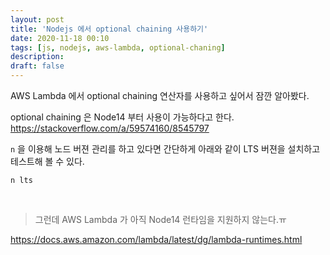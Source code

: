 ```yaml
---
layout: post
title: 'Nodejs 에서 optional chaining 사용하기'
date: 2020-11-18 00:10
tags: [js, nodejs, aws-lambda, optional-chaning]
description: 
draft: false
---
```


AWS Lambda 에서 optional chaining 연산자를 사용하고 싶어서 잠깐 알아봤다.

optional chaining 은 Node14 부터 사용이 가능하다고 한다.
https://stackoverflow.com/a/59574160/8545797

`n` 을 이용해 노드 버젼 관리를 하고 있다면 간단하게 아래와 같이 LTS 버젼을 설치하고 테스트해 볼 수 있다.

```
n lts
```

<br>

> 그런데 AWS Lambda 가 아직 Node14 런타임을 지원하지 않는다.ㅠ

https://docs.aws.amazon.com/lambda/latest/dg/lambda-runtimes.html
